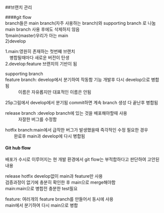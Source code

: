 ##브랜치 관리  
  
####git flow  
branch들은 main branch(자주 사용하는 branch)와 supporting branch 로 나눔  
main branch 사용 후에도 삭제하지 않음  
1)main(master)우리가 아는 main  
2)develop  
  
1.main:영원히 존재하는 첫번쨰 브랜치  
&emsp;병합될때마다 새로운 버전이 탄생  
2.develop:feature 브랜치의 기반이 됨  
  
supporting branch  
feature branch: develop에서 분기하여 작동함 기능 개발후 다시 develop으로 병합됨  
&emsp;&emsp;&emsp;이름은 자유롭지만  대표적인 이름은 안됨  
  
25p그림에서 develop에서 분기됨 commit하면 계속 branch 생성 다 끝난후 병합됨  
  
release branch :develop branch에 있는 것을 배포해야할때 사용  
&emsp;&emsp;&emsp;자잘한 버그를 수정함  
  
hotfix branch:main에서 급작한 버그가 발생했을때 즉각적인 수정 필요한 경우  
&emsp;&emsp;완료후 main과 develop에 다시 병합됨  
   
#### Git hub flow  
배포가 수시로 이루어지는 현 개발 환경에서  git flow는 부적합하다고 판단하여 고안된 내용  
  
release hotfix develop없이 main과 feature만 사용  
검증과정이 없기에 충분히 확인한 후 main으로 merge해야함  
main:main으로 병합전 충분한 test필요  
  
feature: 여러개의 feature branch를 만들어서 동시에 사용  
main에서 분기하여 다시 main으로 병합  
